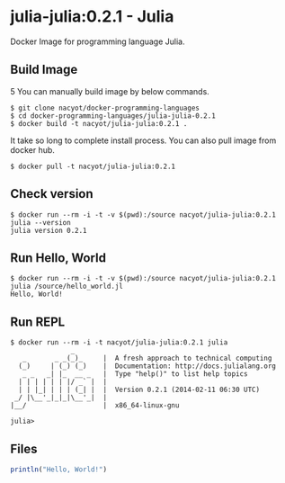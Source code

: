 # julia-julia:0.2.1 - Julia

Docker Image for programming language Julia.

## Build Image
5
You can manually build image by below commands.

```
$ git clone nacyot/docker-programming-languages
$ cd docker-programming-languages/julia-julia-0.2.1
$ docker build -t nacyot/julia-julia:0.2.1 .
```

It take so long to complete install process. You can also pull image from docker hub.

```
$ docker pull -t nacyot/julia-julia:0.2.1
```

## Check version

```
$ docker run --rm -i -t -v $(pwd):/source nacyot/julia-julia:0.2.1 julia --version
julia version 0.2.1
```

## Run Hello, World

```
$ docker run --rm -i -t -v $(pwd):/source nacyot/julia-julia:0.2.1 julia /source/hello_world.jl
Hello, World!
```

## Run REPL

```
$ docker run --rm -i -t nacyot/julia-julia:0.2.1 julia
               _
   _       _ _(_)_     |  A fresh approach to technical computing
  (_)     | (_) (_)    |  Documentation: http://docs.julialang.org
   _ _   _| |_  __ _   |  Type "help()" to list help topics
  | | | | | | |/ _` |  |
  | | |_| | | | (_| |  |  Version 0.2.1 (2014-02-11 06:30 UTC)
 _/ |\__'_|_|_|\__'_|  |  
|__/                   |  x86_64-linux-gnu

julia> 
```

## Files

```julia
println("Hello, World!")
```
